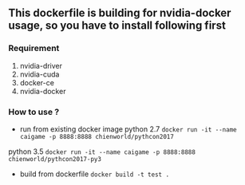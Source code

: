 This dockerfile is building for nvidia-docker usage, so you have to install following first
---
### Requirement
1. nvidia-driver
2. nvidia-cuda
3. docker-ce
4. nvidia-docker 

### How to use ?
* run from existing docker image
python 2.7
`
docker run -it --name caigame -p 8888:8888 chienworld/pythcon2017
`

python 3.5
`
docker run -it --name caigame -p 8888:8888 chienworld/pythcon2017-py3
`

* build from dockerfile
`
docker build -t test .
`


